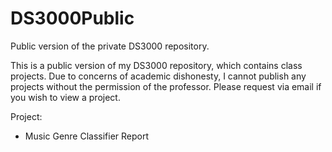 # DS3000Public
Public version of the private DS3000 repository.

This is a public version of my DS3000 repository, which contains class projects. Due to concerns of academic dishonesty, I cannot publish any projects without the permission of the professor. Please request via email if you wish to view a project.

Project:
- Music Genre Classifier Report
